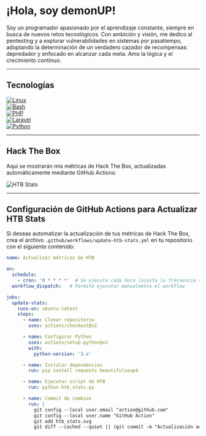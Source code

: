 # ¡Hola, soy demonUP! 

Soy un programador apasionado por el aprendizaje constante, siempre en busca de nuevos retos tecnológicos. Con ambición y visión, me dedico al pentesting y a explorar vulnerabilidades en sistemas por pasatiempo, adoptando la determinación de un verdadero cazador de recompensas: depredador y enfocado en alcanzar cada meta. Amo la lógica y el crecimiento continuo.

---

## Tecnologías

[![Linux](https://img.shields.io/badge/Linux-FCC624?logo=linux&logoColor=black&style=for-the-badge)](https://www.linux.org)  
[![Bash](https://img.shields.io/badge/Bash-4EAA25?logo=gnu-bash&logoColor=white&style=for-the-badge)](https://www.gnu.org/software/bash/)  
[![PHP](https://img.shields.io/badge/PHP-777BB4?logo=php&logoColor=white&style=for-the-badge)](https://www.php.net)  
[![Laravel](https://img.shields.io/badge/Laravel-FF2D20?logo=laravel&logoColor=white&style=for-the-badge)](https://laravel.com)  
[![Python](https://img.shields.io/badge/Python-3776AB?logo=python&logoColor=white&style=for-the-badge)](https://www.python.org)

---

## Hack The Box

Aquí se mostrarán mis métricas de Hack The Box, actualizadas automáticamente mediante GitHub Actions:

![HTB Stats](htb_stats.svg)
<!-- Asegúrate de configurar el script y la acción para actualizar este archivo -->

---

## Configuración de GitHub Actions para Actualizar HTB Stats

Si deseas automatizar la actualización de tus métricas de Hack The Box, crea el archivo `.github/workflows/update-htb-stats.yml` en tu repositorio con el siguiente contenido:

```yaml
name: Actualizar métricas de HTB

on:
  schedule:
    - cron: '0 * * * *'  # Se ejecuta cada hora (ajusta la frecuencia según necesites)
  workflow_dispatch:   # Permite ejecutar manualmente el workflow

jobs:
  update-stats:
    runs-on: ubuntu-latest
    steps:
      - name: Clonar repositorio
        uses: actions/checkout@v2

      - name: Configurar Python
        uses: actions/setup-python@v2
        with:
          python-version: '3.x'

      - name: Instalar dependencias
        run: pip install requests beautifulsoup4

      - name: Ejecutar script de HTB
        run: python htb_stats.py

      - name: Commit de cambios
        run: |
          git config --local user.email "action@github.com"
          git config --local user.name "GitHub Action"
          git add htb_stats.svg
          git diff --cached --quiet || (git commit -m "Actualización automática de métricas HTB" && git push)
